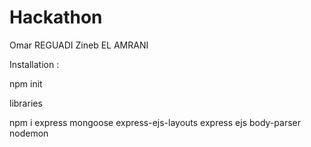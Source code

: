 # Hackathon

Omar REGUADI
Zineb EL AMRANI

Installation :

npm init

libraries

npm i express mongoose express-ejs-layouts express ejs body-parser nodemon
